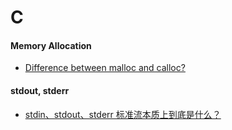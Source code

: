 # C

#### Memory Allocation
* [Difference between malloc and calloc?](http://stackoverflow.com/questions/1538420/difference-between-malloc-and-calloc)

#### stdout, stderr
* [stdin、stdout、stderr 标准流本质上到底是什么？](https://www.zhihu.com/question/24030687)
